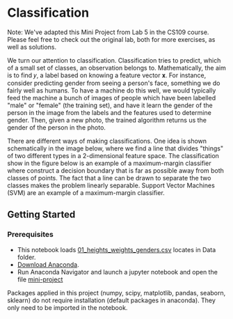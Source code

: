# Classification
 
Note: We've adapted this Mini Project from Lab 5 in the CS109 course. Please feel free to check out the original lab, both for more exercises, as well as solutions.

We turn our attention to classification. Classification tries to predict, which of a small set of classes, an observation belongs to. Mathematically, the aim is to find 𝑦, a label based on knowing a feature vector 𝐱. For instance, consider predicting gender from seeing a person's face, something we do fairly well as humans. To have a machine do this well, we would typically feed the machine a bunch of images of people which have been labelled "male" or "female" (the training set), and have it learn the gender of the person in the image from the labels and the features used to determine gender. Then, given a new photo, the trained algorithm returns us the gender of the person in the photo.

There are different ways of making classifications. One idea is shown schematically in the image below, where we find a line that divides "things" of two different types in a 2-dimensional feature space. The classification show in the figure below is an example of a maximum-margin classifier where construct a decision boundary that is far as possible away from both classes of points. The fact that a line can be drawn to separate the two classes makes the problem linearly separable. Support Vector Machines (SVM) are an example of a maximum-margin classifier.

## Getting Started

### Prerequisites

- This notebook loads [01_heights_weights_genders.csv](./data/01_heights_weights_genders.csv) locates in Data folder.
- [Download Anaconda](https://www.anaconda.com/distribution/).
- Run Anaconda Navigator and launch a jupyter notebook and open the file [mini-project](./Mini_Project_Logistic_Regression.ipynb)

Packages applied in this project (numpy, scipy, matplotlib, pandas, seaborn, sklearn) do not require installation (default packages in anaconda). They only need to be imported in the notebook.